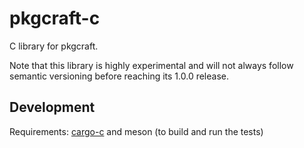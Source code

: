 # pkgcraft-c

C library for pkgcraft.

Note that this library is highly experimental and will not always follow
semantic versioning before reaching its 1.0.0 release.

## Development

Requirements: [cargo-c](https://crates.io/crates/cargo-c) and meson (to build and
run the tests)
